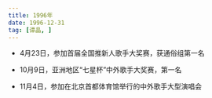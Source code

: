 ```yaml
---
title: 1996年
date: 1996-12-31
tag: [谭晶, ]
---
```


- 4月23日，参加首届全国推新人歌手大奖赛，获通俗组第一名

- 10月9日，亚洲地区“七星杯”中外歌手大奖赛，第一名

- 11月4日，参加在北京首都体育馆举行的中外歌手大型演唱会

